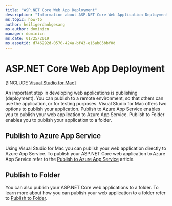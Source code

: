 ```yaml
---
title: "ASP.NET Core Web App Deployment"
description: "Information about ASP.NET Core Web Application Deployment in Visual Studio for Mac."
ms.topic: how-to
author: heiligerdankgesang 
ms.author: dominicn
manager: dominicn
ms.date: 01/25/2019
ms.assetid: d746292d-0570-424a-bf43-e16ab85bbf0d
---
```

# ASP.NET Core Web App Deployment

 [!INCLUDE [Visual Studio for Mac](~/includes/applies-to-version/vs-mac-only.md)]

An important step in developing web applications is publishing (deployment). You can publish to a remote environment, so that others can use the application, or for testing purposes. Visual Studio for Mac offers two options to publish your application. Publish to Azure App Service enables you to publish your web application to Azure App Service. Publish to Folder enables you to publish your application to a folder.

## Publish to Azure App Service

Using Visual Studio for Mac you can publish your web application directly to Azure App Service. To publish your ASP.NET Core web application to Azure App Service refer to the [Publish to Azure App Service](publish-app-svc.md) article.

## Publish to Folder

You can also publish your ASP.NET Core web applications to a folder. To learn more about how you can publish your web application to a folder refer to [Publish to Folder](publish-folder.md).